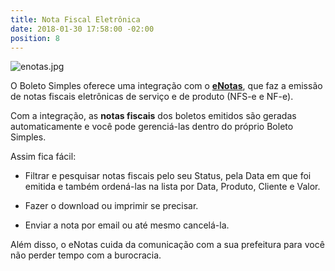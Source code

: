 ```yaml
---
title: Nota Fiscal Eletrônica
date: 2018-01-30 17:58:00 -02:00
position: 8
---
```


![enotas.jpg](/uploads/enotas.jpg)

O Boleto Simples oferece uma integração com o **[eNotas](http://enotas.com.br/bs)**, que faz a emissão de notas fiscais eletrônicas de serviço e de produto (NFS-e e NF-e).

Com a integração, as **notas fiscais** dos boletos emitidos são geradas automaticamente e você pode gerenciá-las dentro do próprio Boleto Simples.

Assim fica fácil:

* Filtrar e pesquisar notas fiscais pelo seu Status, pela Data em que foi emitida e também ordená-las na lista por Data, Produto, Cliente e Valor.

* Fazer o download ou imprimir se precisar.

* Enviar a nota por email ou até mesmo cancelá-la.

Além disso, o eNotas cuida da comunicação com a sua prefeitura para você não perder tempo com a burocracia.